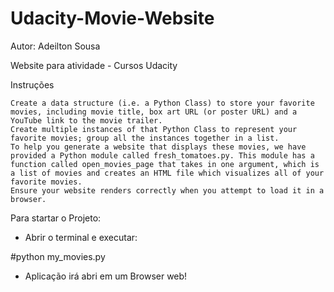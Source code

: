 # Udacity-Movie-Website

Autor: Adeilton Sousa

Website para atividade - Cursos Udacity

Instruções

    Create a data structure (i.e. a Python Class) to store your favorite movies, including movie title, box art URL (or poster URL) and a YouTube link to the movie trailer.
    Create multiple instances of that Python Class to represent your favorite movies; group all the instances together in a list.
    To help you generate a website that displays these movies, we have provided a Python module called fresh_tomatoes.py. This module has a function called open_movies_page that takes in one argument, which is a list of movies and creates an HTML file which visualizes all of your favorite movies.
    Ensure your website renders correctly when you attempt to load it in a browser.
    
Para startar o Projeto:
- Abrir o terminal e executar:

#python my_movies.py 

- Aplicação irá abri em um Browser web!



